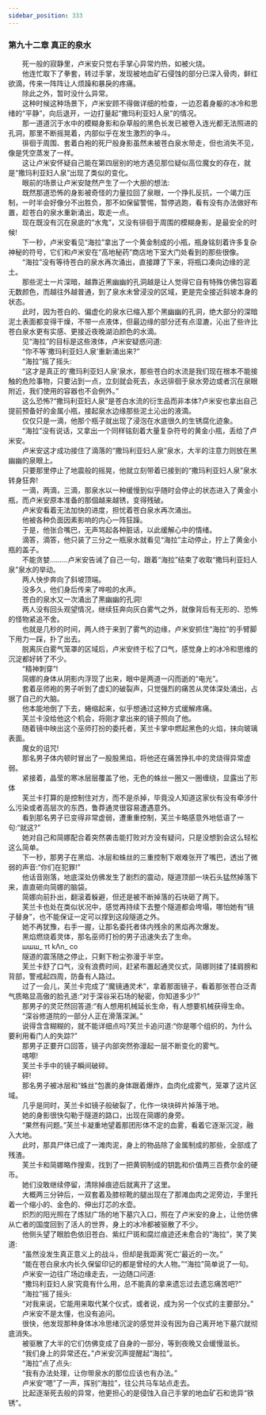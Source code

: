 ```yaml
---
sidebar_position: 333
---
```

### 第九十二章 真正的泉水  


　　死一般的寂静里，卢米安只觉右手掌心异常灼热，如被火烧。  
　　他连忙取下了拳套，转过手掌，发现被地血矿石侵蚀的部分已深入骨肉，鲜红欲滴，传来一阵阵让人烦躁和暴戾的疼痛。  
　　除此之外，暂时没什么异常。  
　　这种时候这种场景下，卢米安顾不得做详细的检查，一边忍着身躯的冰冷和思绪的“平静”，向后退开，一边打量起“撒玛利亚妇人泉”的情况。  
　　那一道道沉于水中的模糊身影和杂草般的黑色长发已被卷入连光都无法照进的孔洞，那里不断摇晃着，内部似乎在发生激烈的争斗。  
　　徘徊于周围、套着白袍的死尸般身影虽然未被苍白泉水带走，但也消失不见，像是凭空蒸发了一样。  
　　这让卢米安怀疑自己能在第四层别的地方遇见那位疑似高位魔女的存在，就是“撒玛利亚妇人泉”出现了类似的变化。  
　　眼前的场景让卢米安陡然产生了一个大胆的想法:  
　　既然那道恐怖的身影被奇怪的力量拉回了泉眼，一个挣扎反抗，一个竭力压制，一时半会好像分不出胜负，那不如保留警惕，暂停逃跑，看有没有办法做好布置，趁苍白的泉水重新涌出，取走一点。  
　　现在既没有沉在泉底的“水鬼”，又没有徘徊于周围的模糊身影，是最安全的时候!  
　　下一秒，卢米安看见“海拉”拿出了一个黄金制成的小瓶，瓶身铭刻着许多复杂神秘的符号，它们和卢米安在“高地秘药”商店地下室大门处看到的那些很像。  
　　“海拉”没有等待苍白的泉水再次涌出，直接蹲了下来，将瓶口凑向边缘的泥土。  
　　那些泥土一片深暗，越靠近黑幽幽的孔洞越是让人觉得它自有特殊仿佛包容着无数颜色，而越往外越普通，到了泉水未曾浸没的区域，更是完全接近斜坡本身的状态。  
　　此时，因为苍白的、偏虚化的泉水已缩入那个黑幽幽的孔洞，绝大部分的深暗泥土表面都变得干燥，不带一点液体，但最边缘的部分还有点湿漉，沁出了些许比苍白泉水更有实感、更接近夜晚湖泊颜色的水滴。  
　　见“海拉”的目标是这些液体，卢米安疑惑问道:  
　　“你不等'撒玛利亚妇人泉’重新涌出来?”  
　　“海拉”摇了摇头:  
　　“这才是真正的'撒玛利亚妇人泉’泉水，那些苍白的水流是我们现在根本不能接触的危险事物，只要沾到一点，立刻就会死去，永远徘徊于泉水旁边或者沉在泉眼附近，我们使用的容器也不会例外。”  
　　这么恐怖?“撒玛利亚妇人泉”是苍白水流的衍生品而非本体?卢米安也拿出自己提前预备好的金属小瓶，接起泉水边缘那些泥土沁出的液滴。  
　　仅仅只是一滴，他那个瓶子就出现了浸泡在水底很久的生锈腐化迹象。  
　　“海拉”没有说话，又拿出一个同样铭刻着大量复杂符号的黄金小瓶，丢给了卢米安。  
　　卢米安这才成功接住了滴落的“撒玛利亚妇人泉”泉水，大半的注意力则放在黑幽幽的泉眼上。  
　　只要那里停止了地震般的摇晃，他就立刻带着已接到的“撒玛利亚妇人泉”泉水转身狂奔!  
　　一滴，两滴，三滴，那泉水以一种缓慢到似乎随时会停止的状态进入了黄金小瓶，而卢米安原本准备的那個越来越锈，变得残破。  
　　卢米安看着无法加快的进度，担忧着苍白泉水再次涌出。  
　　他被各种负面因素影响的内心一阵狂躁。  
　　于是，他张合嘴巴，无声骂起各种脏话，以此缓解心中的情绪。  
　　滴答，滴答，他只装了三分之一瓶泉水就看见“海拉”主动停止，拧上了黄金小瓶的盖子。  
　　不能贪婪………卢米安告诫了自己一句，跟着“海拉”结束了收取“撒玛利亚妇人泉”泉水的举动。  
　　两人快步奔向了斜坡顶端。  
　　没多久，他们身后传来了哗啦的水声。  
　　苍白的泉水又一次涌出了黑幽幽的孔洞!  
　　两人没有回头观望情况，继续狂奔向灰白雾气之外，就像背后有无形的、恐怖的怪物紧追不舍。  
　　也就是几秒的时间，两人终于来到了雾气的边缘，卢米安抓住“海拉”的手臂脚下用力一踩，扑了出去。  
　　脱离灰白雾气笼罩的区域后，卢米安终于松了口气，感觉身上的冰冷和思维的沉淀都好转了不少。  
　　“精神刺穿”!  
　　简娜的身体从阴影内浮现了出来，眼中是两道一闪而逝的“电光”。  
　　套着巫师袍的男子听到了虚幻的破裂声，只觉强烈的痛苦从灵体深处涌出，占据了自己的大脑。  
　　他本能地倒了下去，蜷缩起来，似乎想通过这种方式缓解疼痛。  
　　芙兰卡没给他这个机会，将刚才拿出来的镜子照向了他。  
　　随着镜中映出这个巫师打扮的委托者，芙兰卡掌中燃起黑色的火焰，抹向玻璃表面。  
　　魔女的诅咒!  
　　那名男子体内顿时冒出了一股股黑焰，将他还在痛苦挣扎中的灵烧得异常虚弱。  
　　紧接着，晶莹的寒冰层层覆盖了他，无色的蛛丝一圈又一圈缠绕，显露出了形体  
　　芙兰卡打算的是控制住对方，而不是杀掉，毕竟没人知道这家伙有没有牵涉什么污染或者高层次的东西，鲁莽通灵很容易遭遇意外。  
　　看到那名男子已变得非常虚弱，遭重重控制，芙兰卡略感意外地低语了一句:“就这?”  
　　她对自己和简娜配合着突然袭击能打败对方没有疑问，只是没想到会这么轻松这么简单。  
　　下一秒，那男子在黑焰、冰层和蛛丝的三重控制下艰难张开了嘴巴，透出了微弱的声音:“你们在犯罪!”  
　　他话音刚落，地底深处仿佛发生了剧烈的震动，隧道顶部一块石头猛然掉落下来，直直砸向简娜的脑袋。  
　　简娜向前扑出，翻滚着躲避，但还是被不断掉落的石块砸了两下。  
　　芙兰卡也处在类似状况中，感觉再持续下去整个隧道都会垮塌，哪怕她有“镜子替身”，也不能保证一定可以撑到这段隧道之外。  
　　她不再犹豫，右手一握，让那名委托者体内残余的黑焰再次爆发。  
　　黑焰燃烧着灵体，那名巫师打扮的男子迅速失去了生命。  
　　шшш_ тt kΛn_ co  
　　隧道的震荡随之停止，只剩下粉尘弥漫于半空。  
　　芙兰卡舒了口气，没有浪费时间，赶紧布置起通灵仪式，简娜则揉了揉肩膀和背部，警戒起四周，防备有人路过。  
　　过了一会儿，芙兰卡完成了“魔镜通灵术”，拿着那面镜子，看着那张苍白泛青气质略显高傲的脸孔道:“对于深谷采石场的秘密，你知道多少?”  
　　那男子的灵茫然回答道:“有人想用机械延长生命，有人想要机械获得生命。  
　　“深谷修道院的一部分人正在滑落深渊。”  
　　说得含含糊糊的，就不能详细点吗?芙兰卡追问道:“你是哪个组织的，为什么要利用看门人的失踪?”  
　　那男子正要开口回答，镜子内部突然弥漫起一层不断变化的雾气。  
　　喀嚓!  
　　芙兰卡手中的镜子瞬间破碎。  
　　砰!  
　　那名男子被冰层和“蛛丝”包裹的身体跟着爆炸，血肉化成雾气，笼罩了这片区域。  
　　几乎是同时，芙兰卡如镜子般破裂了，化作一块块碎片掉落于地。  
　　她的身影很快勾勒于隧道的路口，出现在简娜的身旁。  
　　“果然有问题。”芙兰卡凝重地望着那团形体不定的血雾，看着它逐渐沉淀，融入大地。  
　　此时，那具尸体已成了一滩肉泥，身上的物品除了金属制成的那些，全部成了残渣。  
　　芙兰卡和简娜略作搜索，找到了一把黄铜制成的钥匙和价值两三百费尔金的硬币。  
　　她们没敢继续停留，清除掉痕迹后就离开了这里。  
　　大概两三分钟后，一双套着及膝棕靴的腿出现在了那滩血肉之泥旁边，手里托着一个缩小的、金色的、伸出灯芯的水壶。  
　　炽烈的阳光照在了炼狱广场的地下墓穴入口，照在了卢米安的身上，让他仿佛从亡者的国度回到了活人的世界，身上的冰冷都被驱散了不少。  
　　他侧头望了眼脸色依旧苍白、紫红尸斑和腐烂痕迹还未愈合的“海拉”，笑了笑道:  
　　“虽然没发生真正意义上的战斗，但却是我距离'死亡’最近的一次。”  
　　“能在苍白泉水内长久保留印记的都是曾经的大人物。”“海拉”简单说了一句。  
　　卢米安一边往广场边缘走去，一边随口问道:  
　　“撒玛利亚妇人泉’究竟有什么用，总不能真的拿来遗忘过去遗忘痛苦吧?”  
　　“海拉”摇了摇头:  
　　“对我来说，它能用来取代某个仪式，或者说，成为另一个仪式的主要部分。”  
　　卢米安不是太懂，也没有追问。  
　　很快，他发现那种身体冰冷思绪沉淀的感觉并没有因为自己离开地下墓穴就彻底消失。  
　　被驱散了大半的它们仿佛变成了自身的一部分，等到夜晚又会缓慢滋长。  
　　“我们身上的异常还在。”卢米安沉声提醒起“海拉”。  
　　“海拉”点了点头:  
　　“我有办法处理，让你带泉水的那位应该也有办法。”  
　　卢米安“嗯”了一声，挥别“海拉”，往公共马车站点走去。  
　　比起逐渐死去般的异常，他更担心的是侵蚀入自己手掌的地血矿石和诡异“铁锈”。  
